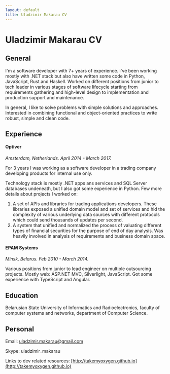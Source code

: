 ```yaml
---
layout: default
title: Uladzimir Makarau CV
---
```


# Uladzimir Makarau CV

## General

I'm a software developer with 7+ years of experience. 
I've been working mostly with .NET stack but also have written some code in Python, JavaScript, Rust and Haskell. Worked on different positions from junior to tech leader in various stages of software lifecycle starting from requirements gathering and high-level design to implementation and production support and maintenance.

In general, I like to solve problems with simple solutions and approaches. Interested in combining functional and object-oriented practices to write robust, simple and clean code.

## Experience

#### Optiver

*Amsterdam, Netherlands. April 2014 - March 2017.*

For 3 years I was working as a software developer in a trading company developing products for internal use only. 

Technology stack is mostly .NET apps ans services and SQL Server databases undeneath, but I also got some experience in Python. Few more details about projects I worked on:


1. A set of APIs and libraries for trading applications developers. These libraries exposed a unified domain model and set of services and hid the complexity of various underlying data sources with different protocols which could send thousands of updates per second.
2. A system that unified and normalized the process of valuating different types of financial securities for the purpose of end of day analysis. Was heavily involved in analysis of requirements and business domain space.

#### EPAM Systems

*Minsk, Belarus. Feb 2010 - March 2014.*

Various positions from junior to lead engineer on multiple outsourcing projects. Mostly web: ASP.NET MVC, Silverlight, JavaScript. Got some experience with TypeScript and Angular.

## Education

Belarusian State University of Informatics and Radioelectronics, faculty of computer systems and networks, department of Computer Science.

## Personal

Email: uladzimir.makarau@gmail.com

Skype: uladzimir_makarau

Links to dev related resources: [http://takemyoxygen.github.io](http://takemyoxygen.github.io)